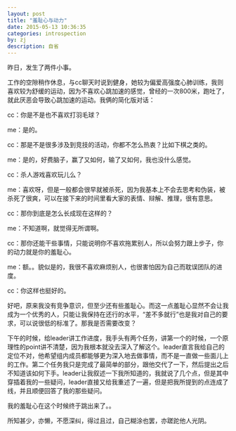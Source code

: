 ```yaml
---
layout: post
title: "羞耻心与动力"
date: 2015-05-13 10:36:35
categories: introspection
by: zj
description: 自省
---
```


昨日，发生了两件小事。

工作的空隙稍作休息，与cc聊天时说到健身，她较为偏爱高强度心肺训练，我则喜欢较为舒缓的运动，因为不喜欢心跳加速的感觉，曾经的一次800米，跑吐了，就此厌恶会导致心跳加速的运动。我俩的简化版对话：

cc：你是不是也不喜欢打羽毛球？

me：是的。

cc：那是不是很多涉及到竞技的活动，你都不怎么热衷？比如下棋之类的。

me：是的，好费脑子，赢了又如何，输了又如何，我也没什么感觉。

cc：杀人游戏喜欢玩儿么？

me：喜欢呀，但是一般都会很早就被杀死，因为我基本上不会去思考和伪装，被杀死了很爽，可以在接下来的时间里看大家的表情、辩解、推理，很有意思。

cc：那你到底是怎么长成现在这样的？

me：不知道啊，就觉得无所谓啊。

cc：那你还能干些事情，只能说明你不喜欢拖累别人，所以会努力跟上步子，你的动力就是你的羞耻心。

me：额。。貌似是的，我很不喜欢麻烦别人，也很害怕因为自己而耽误团队的进度。

cc：你这样也挺好的。

好吧，原来我没有竞争意识，但至少还有些羞耻心。而这一点羞耻心显然不会让我成为一个优秀的人，只能让我保持在还行的水平，“差不多就行”也是我对自己的要求，可以说很低的标准了。那我是否需要改变？

下午的时候，给leader讲工作进度，我手头有两个任务，讲第一个的时候，一个原理性的point讲不清楚，因为我根本就没去深入了解这个。leader直言我给自己的定位不对，他希望组内成员都能够更为深入地去做事情，而不是一直做一些面儿上的工作。第二个任务我只是完成了最简单的部分，跟他交代了一下，然后提出之后不知道该如何下手。leader让我叙述一下我所知道的，我就说了几个点，但是其中穿插着我的一些疑问，leader直接又给我重述了一遍，但是把我所提到的点连成了线，并且顺便回答了我的那些疑问。

我的羞耻心在这个时候终于跳出来了。。

所知甚少，亦懒，不愿深纠，得过且过，自己糊涂也罢，亦蹉跎他人光阴。
